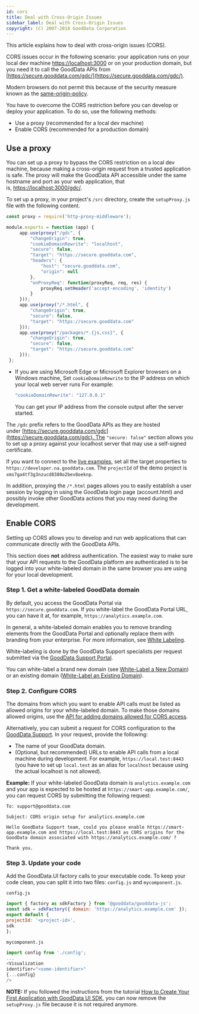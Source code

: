 ```yaml
---
id: cors
title: Deal with Cross-Origin Issues
sidebar_label: Deal with Cross-Origin Issues
copyright: (C) 2007-2018 GoodData Corporation
---
```


This article explains how to deal with cross-origin issues (CORS).

CORS issues occur in the following scenario: your application runs on your local dev machine [https://localhost:3000](https://localhost:3000/) or on your production domain, but you need it to call the GoodData APIs from [https://secure.gooddata.com/gdc/](https://secure.gooddata.com/gdc/).

Modern browsers do not permit this because of the security measure known as the [same-origin-policy](https://developer.mozilla.org/en-US/docs/Web/Security/Same-origin_policy).

You have to overcome the CORS restriction before you can develop or deploy your application. To do so, use the following methods:

* Use a proxy (recommended for a local dev machine)
* Enable CORS (recommended for a production domain)

## Use a proxy

You can set up a proxy to bypass the CORS restriction on a local dev machine, because making a cross-origin request from a trusted application is safe. The proxy will make the GoodData API accessible under the same hostname and port as your web application, that is, [https://localhost:3000/gdc/](https://localhost:3000/gdc/).

To set up a proxy, in your project's `/src` directory, create the `setupProxy.js` file with the following content.

```javascript
const proxy = require('http-proxy-middleware');

module.exports = function (app) {
     app.use(proxy("/gdc", {
         "changeOrigin": true,
         "cookieDomainRewrite": "localhost",
         "secure": false,
         "target": "https://secure.gooddata.com",
         "headers": {
             "host": "secure.gooddata.com",
             "origin": null
         },
         "onProxyReq": function(proxyReq, req, res) {
             proxyReq.setHeader('accept-encoding', 'identity')
         }
     }));
     app.use(proxy("/*.html", {
         "changeOrigin": true,
         "secure": false,
         "target": "https://secure.gooddata.com"
     }));
     app.use(proxy("/packages/*.{js,css}", {
         "changeOrigin": true,
         "secure": false,
         "target": "https://secure.gooddata.com"
     }));
 };
```

* If you are using Microsoft Edge or Microsoft Explorer browsers on a Windows machine, Set `cookieDomainRewrite` to the IP address on which your local web server runs
    For example:
    ```javascript
    "cookieDomainRewrite": "127.0.0.1"
    ```
    You can get your IP address from the console output after the server started.

The `/gdc` prefix refers to the GoodData APIs as they are hosted under [https://secure.gooddata.com/gdc](https://secure.gooddata.com/gdc). The `"secure: false"` section allows you to set up a proxy against your localhost server that may use a self-signed certificate.

If you want to connect to the [live examples](https://gooddata-examples.herokuapp.com), set all the target properties to ```https://developer.na.gooddata.com```. The ```projectId``` of the demo project is ```xms7ga4tf3g3nzucd8380o2bev8oeknp```.

In addition, proxying the `/*.html` pages allows you to easily establish a user session by logging in using the GoodData login page \(account.html\) and possibly invoke other GoodData actions that you may need during the development.

## Enable CORS

Setting up CORS allows you to develop and run web applications that can communicate directly with the GoodData APIs.

This section does **not** address authentication. The easiest way to make sure that your API requests to the GoodData platform are authenticated is to be logged into your white-labeled domain in the same browser you are using for your local development.

### Step 1. Get a white-labeled GoodData domain

By default, you access the GoodData Portal via `https://secure.gooddata.com`. If you white-label the GoodData Portal URL, you can have it at, for example, `https://analytics.example.com`.

In general, a white-labeled domain enables you to remove branding elements from the GoodData Portal and optionally replace them with branding from your enterprise. For more information, see [White Labeling](https://help.gooddata.com/display/doc/White+Labeling).

White-labeling is done by the GoodData Support specialists per request submitted via the [GoodData Support Portal](https://support.gooddata.com/hc/en-us).

You can white-label a brand new domain \(see [White-Label a New Domain](https://help.gooddata.com/display/doc/White-Label+a+New+Domain)\) or an existing domain \([White-Label an Existing Domain](https://help.gooddata.com/display/doc/White-Label+an+Existing+Domain)\).

### Step 2. Configure CORS

The domains from which you want to enable API calls must be listed as allowed origins for your white-labeled domain.
To make those domains allowed origins, use the [API for adding domains allowed for CORS access](https://help.gooddata.com/display/API/API+Reference#/reference/white-labeling/add-domains-allowed-for-cors-access/add-domains-allowed-for-cors-access).

Alternatively, you can submit a request for CORS configuration to the [GoodData Support](https://support.gooddata.com/). In your request, provide the following:

* The name of your GoodData domain.
* (Optional, but recommended) URLs to enable API calls from a local machine during development. For example, `https://local.test:8443` \(you have to set up
  `local.test` as an alias for `localhost` because using the actual localhost is not allowed\).

**Example:**
If your white-labeled GoodData domain is `analytics.example.com` and your app is expected to be hosted at `https://smart-app.example.com/`, you can request CORS by submitting the following request:

```
To: support@gooddata.com

Subject: CORS origin setup for analytics.example.com

Hello GoodData Support team, could you please enable https://smart-app.example.com and https://local.test:8443 as CORS origins for the GoodData domain associated with https://analytics.example.com/ ?

Thank you.
```

### Step 3. Update your code

Add the GoodData.UI factory calls to your executable code. To keep your code clean, you can split it into two files: `config.js` and `mycomponent.js`.

`config.js`

```javascript
import { factory as sdkFactory } from '@gooddata/gooddata-js';
const sdk = sdkFactory({ domain: 'https://analytics.example.com' });
export default {
projectId: '<project-id>',
sdk
};
```

`mycomponent.js`

```javascript
import config from './config';
...
<Visualization
identifier="<some-identifier>"
{...config}
/>
```

**NOTE:** If you followed the instructions from the tutorial [How to Create Your First Application with GoodData UI SDK](02_start__no_boilerplate.md), you can now remove the `setupProxy.js` file because it is not required anymore.